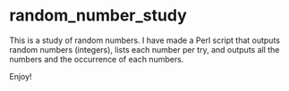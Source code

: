 # random_number_study
This is a study of random numbers. 
I have made a Perl script that outputs random numbers (integers), 
lists each number per try, and outputs all the numbers and the occurrence of each numbers.

Enjoy!
